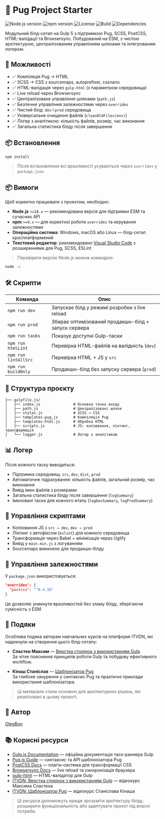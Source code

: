 # 🧱 Pug Project Starter

![Node.js version](https://img.shields.io/badge/node-%3E=18.x-brightgreen)
![npm version](https://img.shields.io/badge/npm-%3E=9.x-blue)
![License](https://img.shields.io/badge/license-ISC-yellow)
![Build](https://img.shields.io/badge/build-passing-success)
![Dependencies](https://img.shields.io/badge/dependencies-up%20to%20date-green)

Модульний білд-сетап на Gulp 5 з підтримкою Pug, SCSS, PostCSS, HTML-валідації та Browsersync. Побудований на ESM, з чистою архітектурою, централізованим управлінням шляхами та інтегрованим логером.

## 🚀 Можливості

- ✅ Компіляція Pug → HTML
- ✅ SCSS → CSS з sourcemaps, autoprefixer, cssnano
- ✅ HTML-валідація через `gulp-html` (з параметром середовища)
- ✅ Live reload через Browsersync
- ✅ Централізоване управління шляхами (`path.js`)
- ✅ Безпечне управління залежностями через `overrides`
- ✅ Чистий білд: `dev` і `prod` середовища
- ✅ Універсальне очищення файлів (`cleanOldFiles(env)`)
- ✅ Логер з аналітикою: кількість файлів, розмір, час виконання
- ✅ Загальна статистика білду після завершення

## 📦 Встановлення

```bash
npm install
```

> Після встановлення всі вразливості усуваються через `overrides` у `package.json`.

## 📦 Вимоги

Щоб коректно працювати з проєктом, необхідно:

- **Node.js** `>=18.x` — рекомендована версія для підтримки ESM та сучасних API
- **npm** `>=9.x` — для коректної роботи `overrides` та керування залежностями
- **Операційна система**: Windows, macOS або Linux — білд-сетап кросплатформений
- **Текстовий редактор**: рекомендовано [Visual Studio Code](https://code.visualstudio.com/) з розширеннями для Pug, SCSS, ESLint

> Перевірити версію Node.js можна командою:

```bash
node -v
```

## 🛠️ Скрипти

| Команда              | Опис                                                |
| -------------------- | --------------------------------------------------- |
| `npm run dev`        | Запускає білд у режимі розробки з live reload       |
| `npm run prod`       | Збирає оптимізований продакшн-білд + запуск сервера |
| `npm run tasks`      | Показує доступні Gulp-таски                         |
| `npm run htmlLint`   | Перевірка HTML-файлів на валідність (`dev`)         |
| `npm run lintAllSrc` | Перевірка HTML + JS у `src`                         |
| `npm run buildOnly`  | Продакшн-білд без запуску сервера (`prod`)          |

## 📁 Структура проєкту

```
├── gulpfile.js/
│   ├── index.js               # Основна точка входу
│   ├── path.js                # Централізовані шляхи
│   ├── styles.js              # SCSS → CSS
│   ├── templates-pug.js       # Компіляція Pug
│   ├── templates-html.js      # Обробка HTML
│   ├── scripts.js             # JS: копіювання, лінтинг, трансформація
│   └── logger.js              # Логер з аналітикою
```

## 📊 Логер

Після кожного таску виводиться:

- Підтримка середовищ: `src`, `dev`, `dist`, `prod`
- Автоматичне підрахування: кількість файлів, загальний розмір, час виконання
- Вивід імен файлів з розмірами
- Загальна статистика білду після завершення (`logSummary`)
- Іменовані таски для кожного етапу (`logDevSummary`, `logProdSummary`)

## 🧩 Управління скриптами

- Копіювання JS з `src → dev`, `dev → prod`
- Лінтинг з автофіксом (`eslint`) для кожного середовища
- Трансформація через Babel + мінімізація через Uglify
- Вивід у `main.min.js` з логуванням
- Sourcemaps вимкнено для продакшн-білду

## 🧩 Управління залежностями

У `package.json` використовується:

```json
"overrides": {
  "postcss": "^8.4.38"
}
```

Це дозволяє уникнути вразливостей без зламу білду, зберігаючи сумісність з ESM.

## 🙏 Подяки

Особлива подяка авторам навчальних курсів на платформі ITVDN, які надихнули на створення цього білд-сетапу:

- **Сластен Максим** — [Верстка сторінок з використанням Gulp](https://itvdn.com/ua/video/gulp)  
  За чітке пояснення принципів роботи Gulp та побудову ефективного workflow.

- **Кінаш Станіслав** — [Шаблонізатор Pug](https://itvdn.com/ua/video/pug-ua)  
  За глибоке занурення у синтаксис Pug та практичні приклади використання шаблонізатора.

> Ці матеріали стали основою для архітектурних рішень, які реалізовані в цьому проєкті.

## 🧠 Автор

[OlegBon](https://github.com/OlegBon)

## 📚 Корисні ресурси

- [Gulp.js Documentation](https://gulpjs.com/docs/en/getting-started/quick-start) — офіційна документація таск-раннера Gulp
- [Pug.js Guide](https://pugjs.org/api/getting-started.html) — синтаксис та API шаблонізатора Pug
- [PostCSS Docs](https://postcss.org/) — плагін-система для трансформації CSS
- [Browsersync Docs](https://browsersync.io/docs) — live reload та синхронізація браузера
- [gulp-html](https://www.npmjs.com/package/gulp-html) — HTML-валідатор для Gulp
- [ITVDN: Верстка сторінок з використанням Gulp](https://itvdn.com/ua/video/gulp) — відеокурс Максима Сластена
- [ITVDN: Шаблонізатор Pug](https://itvdn.com/ua/video/pug-ua) — відеокурс Станіслава Кінаша

> Ці ресурси допоможуть краще зрозуміти архітектуру білду, розширити функціональність або адаптувати проєкт під власні потреби.
